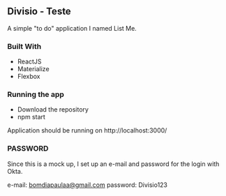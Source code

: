 ## Divisio - Teste

A simple "to do" application I named List Me.

### Built With
* ReactJS
* Materialize
* Flexbox

### Running the app

- Download the repository
- npm start

Application should be running on http://localhost:3000/

### PASSWORD 

Since this is a mock up, I set up an e-mail and password for the login with Okta.

e-mail: bomdiapaulaa@gmail.com
password: Divisio123

